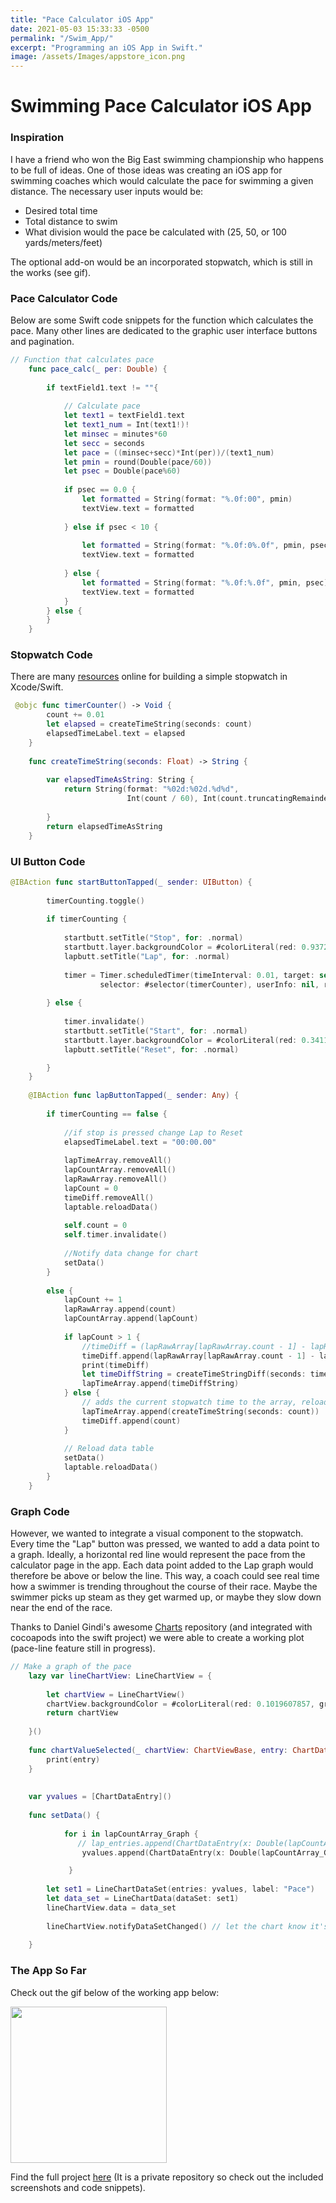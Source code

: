 ```yaml
---
title: "Pace Calculator iOS App"
date: 2021-05-03 15:33:33 -0500
permalink: "/Swim_App/"
excerpt: "Programming an iOS App in Swift."
image: /assets/Images/appstore_icon.png
---
```


# Swimming Pace Calculator iOS App
### Inspiration
I have a friend who won the Big East swimming championship who happens to be full of ideas. One of those ideas was creating an iOS app for swimming coaches which would calculate the pace for swimming a given distance. The necessary user inputs would be:

- Desired total time
- Total distance to swim
- What division would the pace be calculated with (25, 50, or 100 yards/meters/feet)

The optional add-on would be an incorporated stopwatch, which is still in the works (see gif). 

### Pace Calculator Code 
Below are some Swift code snippets for the function which calculates the pace. Many other lines are dedicated to the graphic user interface buttons and pagination. 

```swift
// Function that calculates pace
    func pace_calc(_ per: Double) {
        
        if textField1.text != ""{
            
            // Calculate pace
            let text1 = textField1.text
            let text1_num = Int(text1!)!
            let minsec = minutes*60
            let secc = seconds
            let pace = ((minsec+secc)*Int(per))/(text1_num)
            let pmin = round(Double(pace/60))
            let psec = Double(pace%60)
            
            if psec == 0.0 {
                let formatted = String(format: "%.0f:00", pmin)
                textView.text = formatted
                
            } else if psec < 10 {
                
                let formatted = String(format: "%.0f:0%.0f", pmin, psec)
                textView.text = formatted
                
            } else {
                let formatted = String(format: "%.0f:%.0f", pmin, psec)
                textView.text = formatted
            }
        } else {
        }
    }
```

### Stopwatch Code
There are many [resources](https://developer.apple.com/tutorials/swiftui) online for building a simple stopwatch in Xcode/Swift. 

```swift
 @objc func timerCounter() -> Void {
        count += 0.01
        let elapsed = createTimeString(seconds: count)
        elapsedTimeLabel.text = elapsed
    }
    
    func createTimeString(seconds: Float) -> String {
        
        var elapsedTimeAsString: String {
            return String(format: "%02d:%02d.%d%d",
                          Int(count / 60), Int(count.truncatingRemainder(dividingBy: 60)), Int((count * 10).truncatingRemainder(dividingBy: 10)), Int((count * 100).truncatingRemainder(dividingBy: 10)))
            
        }
        return elapsedTimeAsString
    }
```

### UI Button Code

```swift
@IBAction func startButtonTapped(_ sender: UIButton) {
        
        timerCounting.toggle()
        
        if timerCounting {
            
            startbutt.setTitle("Stop", for: .normal)
            startbutt.layer.backgroundColor = #colorLiteral(red: 0.9372549057, green: 0.3490196168, blue: 0.1921568662, alpha: 1)
            lapbutt.setTitle("Lap", for: .normal)
            
            timer = Timer.scheduledTimer(timeInterval: 0.01, target: self,
                    selector: #selector(timerCounter), userInfo: nil, repeats: true)
            
        } else {
            
            timer.invalidate()
            startbutt.setTitle("Start", for: .normal)
            startbutt.layer.backgroundColor = #colorLiteral(red: 0.3411764801, green: 0.6235294342, blue: 0.1686274558, alpha: 1)
            lapbutt.setTitle("Reset", for: .normal)

        }
    }
    
    @IBAction func lapButtonTapped(_ sender: Any) {
        
        if timerCounting == false {
            
            //if stop is pressed change Lap to Reset
            elapsedTimeLabel.text = "00:00.00"
            
            lapTimeArray.removeAll()
            lapCountArray.removeAll()
            lapRawArray.removeAll()
            lapCount = 0
            timeDiff.removeAll()
            laptable.reloadData()
            
            self.count = 0
            self.timer.invalidate()
            
            //Notify data change for chart
            setData()
        }
        
        else {
            lapCount += 1
            lapRawArray.append(count)
            lapCountArray.append(lapCount)
            
            if lapCount > 1 {
                //timeDiff = (lapRawArray[lapRawArray.count - 1] - lapRawArray[lapRawArray.count - 2])
                timeDiff.append(lapRawArray[lapRawArray.count - 1] - lapRawArray[lapRawArray.count - 2])
                print(timeDiff)
                let timeDiffString = createTimeStringDiff(seconds: timeDiff.last!)
                lapTimeArray.append(timeDiffString)
            } else {
                // adds the current stopwatch time to the array, reloads the table for viewing
                lapTimeArray.append(createTimeString(seconds: count))
                timeDiff.append(count)
            }
            
            // Reload data table
            setData()
            laptable.reloadData()
        }
    }
```

### Graph Code
However, we wanted to integrate a visual component to the stopwatch. Every time the "Lap" button was pressed, we wanted to add a data point to a graph. Ideally, a horizontal red line would represent the pace from the calculator page in the app. Each data point added to the Lap graph would therefore be above or below the line. This way, a coach could see real time how a swimmer is trending throughout the course of their race. Maybe the swimmer picks up steam as they get warmed up, or maybe they slow down near the end of the race.

Thanks to Daniel Gindi's awesome [Charts](https://github.com/danielgindi/Charts) repository (and integrated with cocoapods into the swift project) we were able to create a working plot (pace-line feature still in progress).

```swift
// Make a graph of the pace
    lazy var lineChartView: LineChartView = {
                
        let chartView = LineChartView()
        chartView.backgroundColor = #colorLiteral(red: 0.1019607857, green: 0.2784313858, blue: 0.400000006, alpha: 1)
        return chartView
        
    }()
    
    func chartValueSelected(_ chartView: ChartViewBase, entry: ChartDataEntry, highlight: Highlight) {
        print(entry)
    }
    
    
    var yvalues = [ChartDataEntry]()
    
    func setData() {
        
            for i in lapCountArray_Graph {
               // lap_entries.append(ChartDataEntry(x: Double(lapCountArray_Graph[i]), y: Double(lapRawArray_Graph[i])))
                yvalues.append(ChartDataEntry(x: Double(lapCountArray_Graph[i]), y: Double(lapRawArray_Graph[i])))

             }
        
        let set1 = LineChartDataSet(entries: yvalues, label: "Pace")
        let data_set = LineChartData(dataSet: set1)
        lineChartView.data = data_set
        
        lineChartView.notifyDataSetChanged() // let the chart know it's data changed
        
    }
```

### The App So Far
Check out the gif below of the working app below:

<img src="/assets/Video/RPReplay_Final1638339019.gif" width="250" height="auto"/>

Find the full project [here](https://github.com/bji219/PaceCalc) (It is a private repository so check out the included screenshots and code snippets). 

